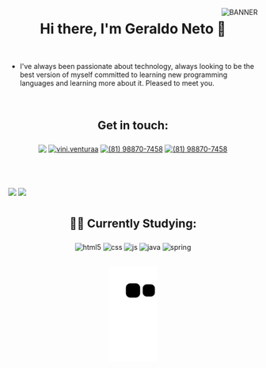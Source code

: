 <a href="https://www.linkedin.com/in/gera26" target="blank"><img align="right" src="https://user-images.githubusercontent.com/101209789/185811405-ff6e74bc-6ce1-4968-b0d2-3c2f71790514.png" alt="BANNER"/></a>

<h1 align="center">Hi there, I'm Geraldo Neto 👋</h1> <br/> 

- I've always been passionate about technology, always looking to be the best version of myself committed to learning new programming languages ​​and learning more about it. Pleased to meet you.

</br>

<h3 align="center" style="font-size:23px">Get in touch:</h3>

<p align="center">
<a href="https://www.linkedin.com/in/geraldo-neto-5b919a22b/" target="blank"><img align="center" src="https://img.shields.io/badge/LinkedIn-0077B5?style=for-the-badge&logo=linkedin&logoColor=white"/></a>
<a href="https://www.instagram.com/geraldosneto_/" target="blank"><img align="center" src="https://img.shields.io/badge/Instagram-E4405F?style=for-the-badge&logo=instagram&logoColor=white" alt="vini.venturaa"/></a>
<a href="https://api.whatsapp.com/send?phone=5581995160095&text=Ol%C3%A1%20Geraldo!%20Cheguei%20aqui%20atrav%C3%A9s%20do%20seu%20GitHub." target="blank"><img align="center" src="https://img.shields.io/badge/WhatsApp-25D366?style=for-the-badge&logo=whatsapp&logoColor=white" alt="(81) 98870-7458" /></a>
<a href="mailto:geraldospn26@gmail.com" target="blank"><img align="center" src="https://img.shields.io/badge/Gmail-D14836?style=for-the-badge&logo=gmail&logoColor=white" alt="(81) 98870-7458" /></a>
</p></br>

#

<div align="left">
  <img height="180em" src="https://github-readme-stats.vercel.app/api?username=gera26&show_icons=true&theme=radical"/>
  <img height="150em" src="https://github-readme-stats.vercel.app/api/top-langs/?username=gera26&layout=compact&theme=radical"/>
</div>

#

<h3 align="center"style="font-size:23px">👨‍🎓 Currently Studying:</h3>

<div align="center" style="display: inline_block">
  <img align="center" alt="html5" src="https://img.shields.io/badge/HTML5-E34F26?style=for-the-badge&logo=html5&logoColor=white" />
  <img align="center" alt="css" src="https://img.shields.io/badge/CSS3-1572B6?style=for-the-badge&logo=css3&logoColor=white" />
  <img align="center" alt="js" src="https://img.shields.io/badge/JavaScript-F7DF1E?style=for-the-badge&logo=javascript&logoColor=black" />
  <img align="center" alt="java" src="https://img.shields.io/badge/Java-ED8B00?style=for-the-badge&logo=java&logoColor=white" />
  <img align="center" alt="spring" src="https://img.shields.io/badge/Spring-6DB33F?style=for-the-badge&logo=spring&logoColor=white" />
</div><br/>

<div align="center">

  ![Snake animation](https://github.com/gera26/gera26/blob/output/github-contribution-grid-snake.svg)
  
</div>
